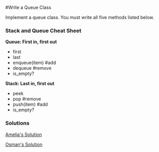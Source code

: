 #Write a Queue Class

Implement a queue class. You must write all five methods listed below. 

### Stack and Queue Cheat Sheet

**Queue: First in, first out**
- first
- last
- enqueue(item) #add
- dequeue #remove
- is_empty?

**Stack: Last in, first out**
- peek
- pop #remove
- push(item) #add
- is_empty?

### Solutions
[Amelia's Solution](https://github.com/adowns01/Intro-to-Whiteboarding-DBC/blob/master/solutions/queue-class-amelia.rb)

[Osman's Solution](https://github.com/adowns01/Intro-to-Whiteboarding-DBC/blob/master/solutions/queue-class-osman.rb)